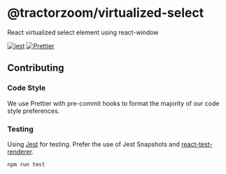 # @tractorzoom/virtualized-select

React virtualized select element using react-window

[![jest](https://jestjs.io/img/jest-badge.svg)](https://github.com/facebook/jest)
[![Prettier](https://img.shields.io/badge/code_style-prettier-ff69b4.svg?style=flat-square)](https://github.com/prettier/prettier)

## Contributing

### Code Style

We use Prettier with pre-commit hooks to format the majority of our code style preferences.

### Testing

Using [Jest](https://github.com/facebook/jest) for testing. Prefer the use of Jest Snapshots and [react-test-renderer](https://reactjs.org/docs/test-renderer.html).

```
npm run test
```
